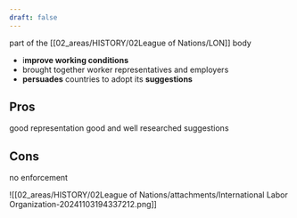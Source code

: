 ```yaml
---
draft: false
---
```

part of the [[02_areas/HISTORY/02League of Nations/LON]] body
- i**mprove working conditions**
- brought together worker representatives and employers
- **persuades** countries to adopt its **suggestions**


## Pros
good representation
good and well researched suggestions

## Cons
no enforcement



![[02_areas/HISTORY/02League of Nations/attachments/International Labor Organization-20241103194337212.png]]